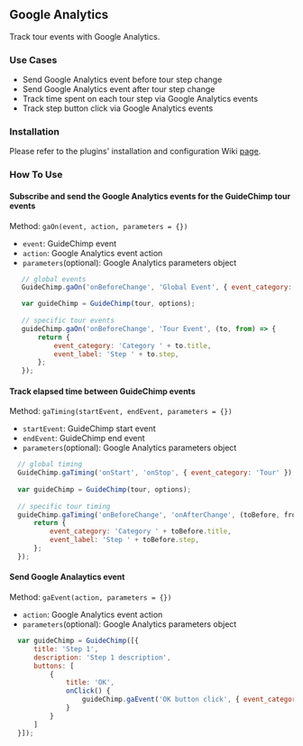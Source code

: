 ## Google Analytics

Track tour events with Google Analytics.

### Use Cases

- Send Google Analytics event before tour step change
- Send Google Analytics event after tour step change
- Track time spent on each tour step via Google Analytics events
- Track step button click via Google Analytics events

### Installation

Please refer to the plugins' installation and configuration Wiki [page](https://github.com/Labs64/GuideChimp/wiki/Configure#plugins).

### How To Use

#### Subscribe and send the Google Analytics events for the GuideChimp tour events

Method: `gaOn(event, action, parameters = {})`

* `event`: GuideChimp event
* `action`: Google Analytics event action
* `parameters`(optional): Google Analytics parameters object
   
```javascript
   // global events
   GuideChimp.gaOn('onBeforeChange', 'Global Event', { event_category: 'Event Category' });

   var guideChimp = GuideChimp(tour, options);
    
   // specific tour events
   guideChimp.gaOn('onBeforeChange', 'Tour Event', (to, from) => {
       return {
           event_category: 'Category ' + to.title,
           event_label: 'Step ' + to.step,
       };
   });
```

#### Track elapsed time between GuideChimp events

Method: `gaTiming(startEvent, endEvent, parameters = {})`

* `startEvent`: GuideChimp start event
* `endEvent`: GuideChimp end event
* `parameters`(optional): Google Analytics parameters object
   
 ```javascript
   // global timing
   GuideChimp.gaTiming('onStart', 'onStop', { event_category: 'Tour' });
   
   var guideChimp = GuideChimp(tour, options);
       
   // specific tour timing
   guideChimp.gaTiming('onBeforeChange', 'onAfterChange', (toBefore, fromBefore, toAfter, fromAfter) => {
       return {
           event_category: 'Category ' + toBefore.title,
           event_label: 'Step ' + toBefore.step,
       };
   });
```

#### Send Google Analaytics event

Method: `gaEvent(action, parameters = {})`

* `action`: Google Analytics event action
* `parameters`(optional): Google Analytics parameters object
   
```javascript
  var guideChimp = GuideChimp([{
      title: 'Step 1',
      description: 'Step 1 description',
      buttons: [
          {
              title: 'OK',
              onClick() {
                  guideChimp.gaEvent('OK button click', { event_category: 'Button' })
              }
          }
      ]
  }]);
 ```
